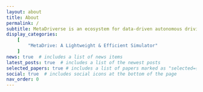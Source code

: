 ```yaml
---
layout: about
title: About
permalink: /
subtitle: MetaDriverse is an ecosystem for data-driven autonomous driving research!
display_categories: 
    [
        "MetaDrive: A Lightweight & Efficient Simulator"
    ]
news: true  # includes a list of news items
latest_posts: true  # includes a list of the newest posts
selected_papers: true # includes a list of papers marked as "selected={true}"
social: true  # includes social icons at the bottom of the page
nav_order: 0
---
```

